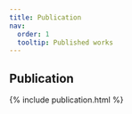 ```yaml
---
title: Publication
nav:
  order: 1
  tooltip: Published works
---
```


## Publication

{% include publication.html %}

